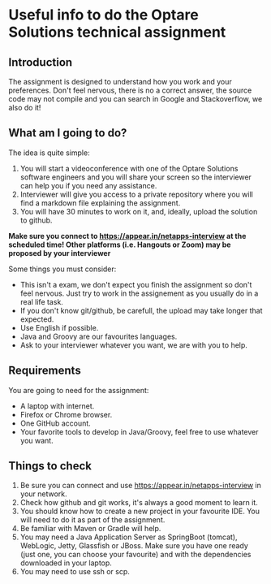 # Useful info to do the Optare Solutions technical assignment

## Introduction

The assignment is designed to understand how you work and your preferences. Don't feel nervous, there is no a correct answer, the source code may not compile and you can search in Google and Stackoverflow, we also do it!

## What am I going to do? 

The idea is quite simple:

1. You will start a videoconference with one of the Optare Solutions software engineers and you will share your screen so the interviewer can help you if you need any assistance. 
2. Interviewer will give you access to a private repository where you will find a markdown file explaining the assignment.
3. You will have 30 minutes to work on it, and, ideally, upload the solution to github.

**Make sure you connect to https://appear.in/netapps-interview at the scheduled time! Other platforms (i.e. Hangouts or Zoom) may be proposed by your interviewer**

Some things you must consider:

- This isn't a exam, we don't expect you finish the assignment so don't feel nervous. Just try to work in the assignement as you usually do in a real life task.
- If you don't know git/github, be carefull, the upload may take longer that expected.
- Use English if possible.
- Java and Groovy are our favourites languages.
- Ask to your interviewer whatever you want, we are with you to help.

## Requirements

You are going to need for the assignment:

- A laptop with internet.
- Firefox or Chrome browser.
- One GitHub account.
- Your favorite tools to develop in Java/Groovy, feel free to use whatever you want.

## Things to check

1. Be sure you can connect and use https://appear.in/netapps-interview in your network.
2. Check how github and git works, it's always a good moment to learn it. 
3. You should know how to create a new project in your favourite IDE. You will need to do it as part of the assignment.
4. Be familiar with Maven or Gradle will help.
5. You may need a Java Application Server as SpringBoot (tomcat), WebLogic, Jetty, Glassfish or JBoss. Make sure you have one ready (just one, you can choose your favourite) and with the dependencies downloaded in your laptop.
6. You may need to use ssh or scp.
